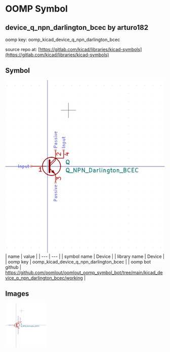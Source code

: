 # OOMP Symbol  
## device_q_npn_darlington_bcec  by arturo182  
  
oomp key: oomp_kicad_device_q_npn_darlington_bcec  
  
source repo at: [https://gitlab.com/kicad/libraries/kicad-symbols](https://gitlab.com/kicad/libraries/kicad-symbols)  
## Symbol  
  
[![working.png](working_600.png)](working.png)  
| name | value | 
| --- | --- | 
| symbol name | Device | 
| library name | Device | 
| oomp key | oomp_kicad_device_q_npn_darlington_bcec | 
| oomp bot github | https://github.com/oomlout/oomlout_oomp_symbol_bot/tree/main/kicad_device_q_npn_darlington_bcec/working | 
## Images  
  
[![working.png](working_140.png)](working.png)  
